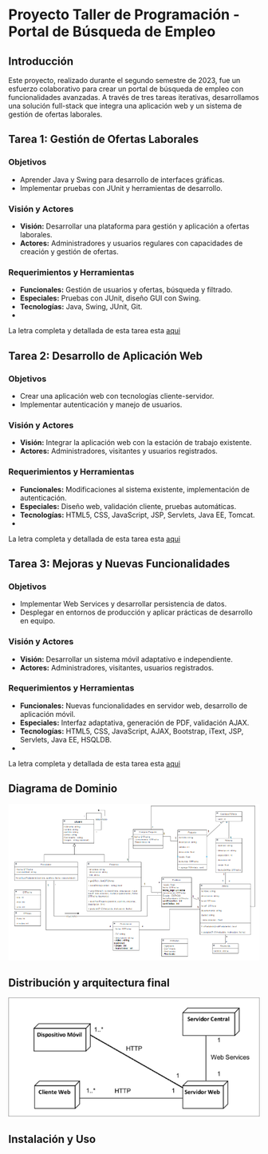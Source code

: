 # Proyecto Taller de Programación - Portal de Búsqueda de Empleo

## Introducción
Este proyecto, realizado durante el segundo semestre de 2023, fue un esfuerzo colaborativo para crear un portal de búsqueda de empleo con funcionalidades avanzadas. A través de tres tareas iterativas, desarrollamos una solución full-stack que integra una aplicación web y un sistema de gestión de ofertas laborales.

## Tarea 1: Gestión de Ofertas Laborales
### Objetivos
- Aprender Java y Swing para desarrollo de interfaces gráficas.
- Implementar pruebas con JUnit y herramientas de desarrollo.

### Visión y Actores
- **Visión:** Desarrollar una plataforma para gestión y aplicación a ofertas laborales.
- **Actores:** Administradores y usuarios regulares con capacidades de creación y gestión de ofertas.

### Requerimientos y Herramientas
- **Funcionales:** Gestión de usuarios y ofertas, búsqueda y filtrado.
- **Especiales:** Pruebas con JUnit, diseño GUI con Swing.
- **Tecnologías:** Java, Swing, JUnit, Git.
- 
La letra completa y detallada de esta tarea esta [aqui](https://github.com/FranciszekaMateu/tprog-trabajoUy/blob/main/docs/Tarea1_2023-v1.1.pdf)

## Tarea 2: Desarrollo de Aplicación Web
### Objetivos
- Crear una aplicación web con tecnologías cliente-servidor.
- Implementar autenticación y manejo de usuarios.

### Visión y Actores
- **Visión:** Integrar la aplicación web con la estación de trabajo existente.
- **Actores:** Administradores, visitantes y usuarios registrados.

### Requerimientos y Herramientas
- **Funcionales:** Modificaciones al sistema existente, implementación de autenticación.
- **Especiales:** Diseño web, validación cliente, pruebas automáticas.
- **Tecnologías:** HTML5, CSS, JavaScript, JSP, Servlets, Java EE, Tomcat.
- 
La letra completa y detallada de esta tarea esta [aqui](https://github.com/FranciszekaMateu/tprog-trabajoUy/blob/main/docs/Tarea2_2023_v1.0.pdf)

## Tarea 3: Mejoras y Nuevas Funcionalidades
### Objetivos
- Implementar Web Services y desarrollar persistencia de datos.
- Desplegar en entornos de producción y aplicar prácticas de desarrollo en equipo.

### Visión y Actores
- **Visión:** Desarrollar un sistema móvil adaptativo e independiente.
- **Actores:** Administradores, visitantes, usuarios registrados.

### Requerimientos y Herramientas
- **Funcionales:** Nuevas funcionalidades en servidor web, desarrollo de aplicación móvil.
- **Especiales:** Interfaz adaptativa, generación de PDF, validación AJAX.
- **Tecnologías:** HTML5, CSS, JavaScript, AJAX, Bootstrap, iText, JSP, Servlets, Java EE, HSQLDB.
- 
La letra completa y detallada de esta tarea esta [aqui](https://github.com/FranciszekaMateu/tprog-trabajoUy/blob/main/docs/Tarea3_2023_v1.1.pdf)

## Diagrama de Dominio
![Diagrama de dominio](./docs/digModel.png)

## Distribución y arquitectura final
![Distribucion](./docs/distribucion.png)

## Instalación y Uso




